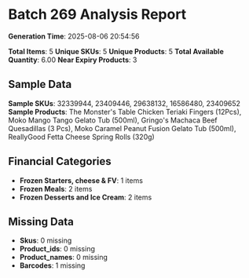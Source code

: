 # Batch 269 Analysis Report

**Generation Time**: 2025-08-06 20:54:56

**Total Items**: 5
**Unique SKUs**: 5
**Unique Products**: 5
**Total Available Quantity**: 6.00
**Near Expiry Products**: 3

## Sample Data
**Sample SKUs**: 32339944, 23409446, 29638132, 16586480, 23409652
**Sample Products**: The Monster's Table Chicken Teriaki Fingers (12Pcs), Moko Mango Tango Gelato Tub (500ml), Gringo's Machaca Beef Quesadillas (3 Pcs), Moko Caramel Peanut Fusion Gelato Tub (500ml), ReallyGood Fetta Cheese Spring Rolls (320g)

## Financial Categories
- **Frozen Starters, cheese & FV**: 1 items
- **Frozen Meals**: 2 items
- **Frozen Desserts and Ice Cream**: 2 items

## Missing Data
- **Skus**: 0 missing
- **Product_ids**: 0 missing
- **Product_names**: 0 missing
- **Barcodes**: 1 missing
